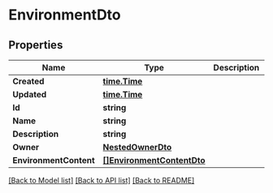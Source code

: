 # EnvironmentDto

## Properties
Name | Type | Description | Notes
------------ | ------------- | ------------- | -------------
**Created** | [**time.Time**](time.Time.md) |  | [optional] 
**Updated** | [**time.Time**](time.Time.md) |  | [optional] 
**Id** | **string** |  | [optional] 
**Name** | **string** |  | [optional] 
**Description** | **string** |  | [optional] 
**Owner** | [**NestedOwnerDto**](NestedOwnerDTO.md) |  | [optional] 
**EnvironmentContent** | [**[]EnvironmentContentDto**](EnvironmentContentDTO.md) |  | [optional] 

[[Back to Model list]](../README.md#documentation-for-models) [[Back to API list]](../README.md#documentation-for-api-endpoints) [[Back to README]](../README.md)


